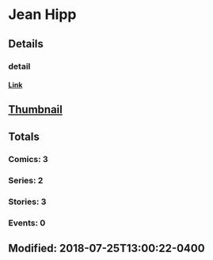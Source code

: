 # Jean  Hipp 
## Details
### detail
#### [Link](http://marvel.com/comics/creators/6452/jean_hipp?utm_campaign=apiRef&utm_source=225578a89fc76f3d20fbffda5d17a88d)
## [Thumbnail](http://i.annihil.us/u/prod/marvel/i/mg/b/40/image_not_available.jpg)
## Totals
### Comics: 3
### Series: 2
### Stories: 3
### Events: 0
## Modified: 2018-07-25T13:00:22-0400